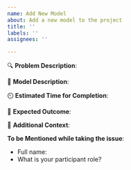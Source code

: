 ```yaml
---
name: Add New Model
about: Add a new model to the project
title: ''
labels: ''
assignees: ''

---
```


🔍 **Problem Description**:
<!-- Provide a concise and clear description of the problem or use case that the model aims to address. Explain why this problem needs a solution. -->

🧠 **Model Description**:
<!-- Describe the underlying model you plan to use, such as Regression, Decision Trees, or Neural Networks. Include any important technical details about the model, such as key algorithms or techniques involved, and why this model is appropriate for solving the problem. -->

⏲️ **Estimated Time for Completion**:
<!-- Provide an estimate of the time you expect it will take to fully implement and test the model. -->

🎯 **Expected Outcome**:
<!-- Clearly describe what the expected outcome will be after the model is implemented. Highlight the impact on functionality, performance, or other metrics that will be improved as a result of this addition. -->

📄 **Additional Context**:
<!-- Include any extra information or context. -->

**To be Mentioned while taking the issue**:
- Full name:
- What is your participant role? <!-- (Mention the Open Source Program name. Eg. GSSOC, SSOC, Hacktoberfest, etc.) -->